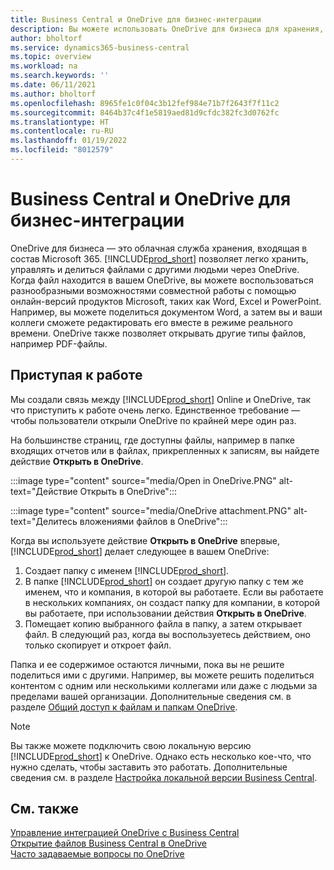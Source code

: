 ```yaml
---
title: Business Central и OneDrive для бизнес-интеграции
description: Вы можете использовать OneDrive для бизнеса для хранения, управления и обмена файлами, например отчетами или вложенными файлами.
author: bholtorf
ms.service: dynamics365-business-central
ms.topic: overview
ms.workload: na
ms.search.keywords: ''
ms.date: 06/11/2021
ms.author: bholtorf
ms.openlocfilehash: 8965fe1c0f04c3b12fef984e71b7f2643f7f11c2
ms.sourcegitcommit: 8464b37c4f1e5819aed81d9cfdc382fc3d0762fc
ms.translationtype: HT
ms.contentlocale: ru-RU
ms.lasthandoff: 01/19/2022
ms.locfileid: "8012579"
---
```

# <a name="business-central-and-onedrive-for-business-integration"></a>Business Central и OneDrive для бизнес-интеграции
OneDrive для бизнеса — это облачная служба хранения, входящая в состав Microsoft 365. [!INCLUDE[prod_short](includes/prod_short.md)] позволяет легко хранить, управлять и делиться файлами с другими людьми через OneDrive. Когда файл находится в вашем OneDrive, вы можете воспользоваться разнообразными возможностями совместной работы с помощью онлайн-версий продуктов Microsoft, таких как Word, Excel и PowerPoint. Например, вы можете поделиться документом Word, а затем вы и ваши коллеги сможете редактировать его вместе в режиме реального времени. OneDrive также позволяет открывать другие типы файлов, например PDF-файлы. 

## <a name="getting-started"></a>Приступая к работе
Мы создали связь между [!INCLUDE[prod_short](includes/prod_short.md)] Online и OneDrive, так что приступить к работе очень легко. Единственное требование — чтобы пользователи открыли OneDrive по крайней мере один раз. 

На большинстве страниц, где доступны файлы, например в папке входящих отчетов или в файлах, прикрепленных к записям, вы найдете действие **Открыть в OneDrive**.

:::image type="content" source="media/Open in OneDrive.PNG" alt-text="Действие Открыть в OneDrive":::

 
:::image type="content" source="media/OneDrive attachment.PNG" alt-text="Делитесь вложениями файлов в OneDrive":::

Когда вы используете действие **Открыть в OneDrive** впервые, [!INCLUDE[prod_short](includes/prod_short.md)] делает следующее в вашем OneDrive:

1. Создает папку с именем [!INCLUDE[prod_short](includes/prod_short.md)]. 
2. В папке [!INCLUDE[prod_short](includes/prod_short.md)] он создает другую папку с тем же именем, что и компания, в которой вы работаете. Если вы работаете в нескольких компаниях, он создаст папку для компании, в которой вы работаете, при использовании действия **Открыть в OneDrive**. 
3. Помещает копию выбранного файла в папку, а затем открывает файл. В следующий раз, когда вы воспользуетесь действием, оно только скопирует и откроет файл. 

Папка и ее содержимое остаются личными, пока вы не решите поделиться ими с другими. Например, вы можете решить поделиться контентом с одним или несколькими коллегами или даже с людьми за пределами вашей организации. Дополнительные сведения см. в разделе [Общий доступ к файлам и папкам OneDrive](https://support.microsoft.com/en-us/office/share-onedrive-files-and-folders-9fcc2f7d-de0c-4cec-93b0-a82024800c07).

> [!NOTE]
> Вы также можете подключить свою локальную версию [!INCLUDE[prod_short](includes/prod_short.md)] к OneDrive. Однако есть несколько кое-что, что нужно сделать, чтобы заставить это работать. Дополнительные сведения см. в разделе [Настройка локальной версии Business Central](admin-onedrive-integration.md#configuring-business-central-on-premises).

## <a name="see-also"></a>См. также
[Управление интеграцией OneDrive с Business Central](admin-onedrive-integration.md)  
[Открытие файлов Business Central в OneDrive](across-share-onedrive.md)  
[Часто задаваемые вопросы по OneDrive](admin-onedrive-faq.md)